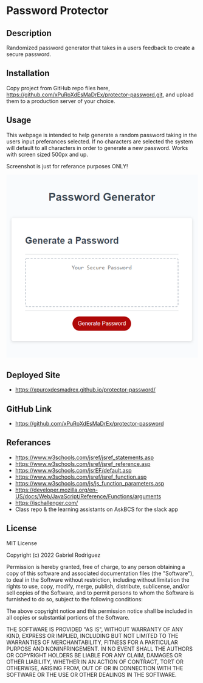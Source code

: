 # Password Protector

## Description 

Randomized password generator that takes in a users feedback to create a secure password.

## Installation

Copy project from GitHub repo files here, https://github.com/xPuRoXdEsMaDrEx/protector-password.git, and upload them to a production server of your choice.

## Usage

This webpage is intended to help generate a random password taking in the users input preferances selected. If no characters are selected the system will default to all characters in order to generate a new password. Works with screen sized 500px and up.

Screenshot is just for referance purposes ONLY!

![alt text](./assets/Images/Screenshot-Password-Protector.png)

## Deployed Site

- https://xpuroxdesmadrex.github.io/protector-password/

## GitHub Link

- https://github.com/xPuRoXdEsMaDrEx/protector-password

## Referances

- https://www.w3schools.com/jsref/jsref_statements.asp
- https://www.w3schools.com/jsref/jsref_reference.asp
- https://www.w3schools.com/jsrEF/default.asp
- https://www.w3schools.com/jsref/jsref_function.asp
- https://www.w3schools.com/js/js_function_parameters.asp
- https://developer.mozilla.org/en-US/docs/Web/JavaScript/Reference/Functions/arguments
- https://jschallenger.com/
- Class repo & the learning assistants on AskBCS for the slack app

## License

MIT License

Copyright (c) 2022 Gabriel Rodriguez

Permission is hereby granted, free of charge, to any person obtaining a copy
of this software and associated documentation files (the "Software"), to deal
in the Software without restriction, including without limitation the rights
to use, copy, modify, merge, publish, distribute, sublicense, and/or sell
copies of the Software, and to permit persons to whom the Software is
furnished to do so, subject to the following conditions:

The above copyright notice and this permission notice shall be included in all
copies or substantial portions of the Software.

THE SOFTWARE IS PROVIDED "AS IS", WITHOUT WARRANTY OF ANY KIND, EXPRESS OR
IMPLIED, INCLUDING BUT NOT LIMITED TO THE WARRANTIES OF MERCHANTABILITY,
FITNESS FOR A PARTICULAR PURPOSE AND NONINFRINGEMENT. IN NO EVENT SHALL THE
AUTHORS OR COPYRIGHT HOLDERS BE LIABLE FOR ANY CLAIM, DAMAGES OR OTHER
LIABILITY, WHETHER IN AN ACTION OF CONTRACT, TORT OR OTHERWISE, ARISING FROM,
OUT OF OR IN CONNECTION WITH THE SOFTWARE OR THE USE OR OTHER DEALINGS IN THE
SOFTWARE.









    
